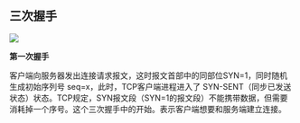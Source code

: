 ## 三次握手
![](https://github.com/c-agam/notes/blob/master/images/3%E6%AC%A1%E6%8F%A1%E6%89%8B.png)

**第一次握手**

客户端向服务器发出连接请求报文，这时报文首部中的同部位SYN=1，同时随机生成初始序列号 seq=x，此时，TCP客户端进程进入了 SYN-SENT（同步已发送状态）状态。TCP规定，SYN报文段（SYN=1的报文段）不能携带数据，但需要消耗掉一个序号。这个三次握手中的开始。表示客户端想要和服务端建立连接。
